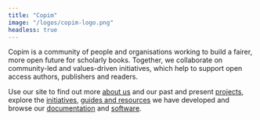 ```yaml
---
title: "Copim"
image: "/logos/copim-logo.png"
headless: true
---
```


Copim is a community of people and organisations working to build a fairer, more open future for scholarly books. Together, we collaborate on community-led and values-driven initiatives, which help to support open access authors, publishers and readers. 

Use our site to find out more <a href="/#about-us" class="highlight-About">about us</a> and our past and present <a href="/#projects" class="highlight-Projects">projects</a>, explore the <a href="/#initiatives" class="highlight-Initiatives">initiatives</a>, <a href="/#resources" class="highlight-Resources">guides and resources</a> we have developed and browse our <a href="/#documentation" class="highlight-Documentation">documentation</a> and <a href="/#software" class="highlight-Software">software</a>.
